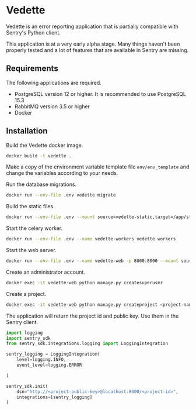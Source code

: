 # Vedette

Vedette is an error reporting application that is partially compatible with Sentry's
Python client.

This application is at a very early alpha stage. Many things haven't been properly
tested and a lot of features that are available in Sentry are missing. 

## Requirements

The following applications are required.

* PostgreSQL version 12 or higher. It is recommended to use PostgreSQL 15.3
* RabbitMQ version 3.5 or higher
* Docker

## Installation

Build the Vedette docker image.

```bash
docker build -t vedette .
```

Make a copy of the environment variable template file `env/env_template` and
change the variables according to your needs.

Run the database migrations.

```bash
docker run --env-file .env vedette migrate
```

Build the static files.

```bash
docker run --env-file .env --mount source=vedette-static,target=/app/static vedette python manage.py collectstatic --noinput --clear 
```

Start the celery worker.

```bash
docker run --env-file .env --name vedette-workers vedette workers
```

Start the web server.

```bash
docker run --env-file .env --name vedette-web -p 8000:8000 --mount source=vedette-static,target=/app/static,ro vedette web
```

Create an administrator account.

```bash
docker exec -it vedette-web python manage.py createsuperuser
```

Create a project.

```bash
docker exec -it vedette-web python manage.py createproject <project-name>
```

The application will return the project id and public key. Use them in the
Sentry client. 

```python
import logging
import sentry_sdk
from sentry_sdk.integrations.logging import LoggingIntegration

sentry_logging = LoggingIntegration(
    level=logging.INFO,
    event_level=logging.ERROR

)

sentry_sdk.init(
    dsn="http://<project-public-key>@localhost:8000/<project-id>",
    integrations=[sentry_logging]
)
```

